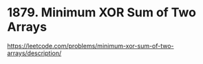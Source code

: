 # 1879. Minimum XOR Sum of Two Arrays

https://leetcode.com/problems/minimum-xor-sum-of-two-arrays/description/